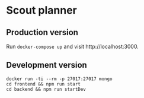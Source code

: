 # Scout planner

## Production version

Run `docker-compose up` and visit http://localhost:3000.

## Development version

```
docker run -ti --rm -p 27017:27017 mongo
cd frontend && npm run start
cd backend && npm run startDev
```

